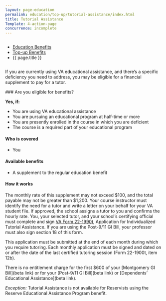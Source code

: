 ```yaml
---
layout: page-education
permalink: education/top-up/tutorial-assistance/index.html
title: Tutorial Assistance
Template: 4-action-page
concurrence: incomplete
---
```


<div class="splash" markdown="0">
<div class="row" markdown="0">
<div class="small-12 columns" markdown="0">

<ul class="breadcrumbs" role="menubar" aria-label="Primary">
<li class="parent"><a href="{{ site.url }}/education/">Education Benefits</a></li>
<li class="parent"><a href="{{ site.url }}/education/top-up/">Top-up Benefits</a></li>
<li class="active">{{ page.title }}</li>
</ul>

</div>
</div>
</div>

<div class="main" role="main" markdown="0">

<!--<div class="action-bar">
  <div class="row">
    <div class="small-12 columns">

    </div>
  </div>  
</div>-->

<div class="section one" markdown="0">
<div class="primary" markdown="0">
<div class="row" markdown="0">
<div class="small-12 columns" markdown="1">

If you are currently using VA educational assistance, and there’s a specific deficiency you need to address, you may be eligible for a financial supplement to pay for a tutor.
</div>
<div class="small-12 columns" markdown="1">
<div class="call-out">### Are you eligible for benefits?

**Yes, if:**

- You are using VA educational assistance
- You are pursuing an educational program at half-time or more
- You are presently enrolled in the course in which you are deficient
- The course is a required part of your educational program

#### Who is covered

- You

#### Available benefits

- A supplement to the regular education benefit


#### How it works

The monthly rate of this supplement may not exceed $100, and the total payable may not be greater than $1,200. Your course instructor must identify the need for a tutor and write a letter on your behalf for your VA student file. If approved, the school assigns a tutor to you and confirms the hourly rate. You, your selected tutor, and your school’s certifying official must complete and sign [VA Form 22-1990t](http://www.vba.va.gov/pubs/forms/vba-22-1990t-are.pdf), Application for Individualized Tutorial Assistance. If you are using the Post-9/11 GI Bill, your professor must also sign section 18 of this form.

This application must be submitted at the end of each month during which you require tutoring. Each monthly application must be signed and dated on or after the date of the last certified tutoring session (Form 22-1900t, item 12b).

There is no entitlement charge for the first $600 of your [Montgomery GI Bill](beta link) or for your [Post-9/11 GI Bill](beta link) or [Dependents’ Educational Assistance](beta link).

*Exception:* Tutorial Assistance is not available for Reservists using the Reserve Educational Assistance Program benefit.
</div>


</div>

</div>
</div>


</div>

